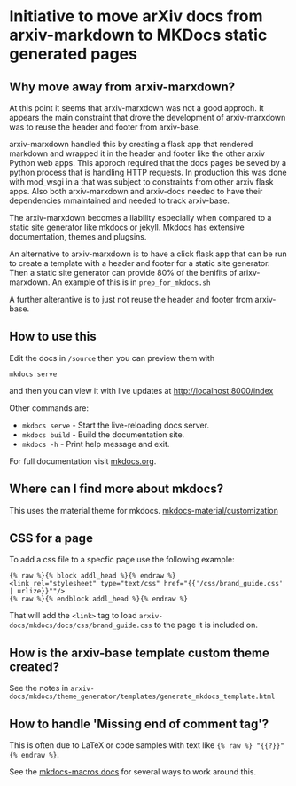 # Initiative to move arXiv docs from arxiv-markdown to MKDocs static generated pages

## Why move away from arxiv-marxdown?
At this point it seems that arxiv-marxdown was not a good approch. It
appears the main constraint that drove the development of
arxiv-marxdown was to reuse the header and footer from arxiv-base.

arxiv-marxdown handled this by creating a flask app that rendered
markdown and wrapped it in the header and footer like the other arxiv
Python web apps. This approch required that the docs pages be seved by
a python process that is handling HTTP requests. In production this
was done with mod_wsgi in a that was subject to constraints from other
arxiv flask apps. Also both arxiv-marxdown and arxiv-docs needed to
have their dependencies mmaintained and needed to track arxiv-base. 

The arxiv-marxdown becomes a liability especially when compared to a
static site generator like mkdocs or jekyll. Mkdocs has extensive
documentation, themes and plugsins.

An alternative to arxiv-marxdown is to have a click flask app that can
be run to create a template with a header and footer for a static site
generator. Then a static site generator can provide 80% of the
benifits of arixv-marxdown. An example of this is in
`prep_for_mkdocs.sh`

A further alterantive is to just not reuse the header and footer from
arxiv-base.

## How to use this
Edit the docs in `/source`  then you can preview them with 

    mkdocs serve
    
and then you can view it with live updates at [http://localhost:8000/index](http://localhost:8000/index)

Other commands are:

* `mkdocs serve` - Start the live-reloading docs server.
* `mkdocs build` - Build the documentation site.
* `mkdocs -h` - Print help message and exit.

For full documentation visit [mkdocs.org](https://www.mkdocs.org).

## Where can I find more about mkdocs?
This uses the material theme for mkdocs. [mkdocs-material/customization](https://squidfunk.github.io/mkdocs-material/customization/)
## CSS for a page
To add a css file to a specfic page use the following example:

    {% raw %}{% block addl_head %}{% endraw %}
    <link rel="stylesheet" type="text/css" href="{{'/css/brand_guide.css' | urlize}}""/>
    {% raw %}{% endblock addl_head %}{% endraw %}

That will add the `<link>` tag to load
`arxiv-docs/mkdocs/docs/css/brand_guide.css` to the page it is
included on.

## How is the arxiv-base template custom theme created?
See the notes in `arxiv-docs/mkdocs/theme_generator/templates/generate_mkdocs_template.html`

## How to handle 'Missing end of comment tag'?
This is often due to LaTeX or code samples with text like `{% raw %} "{{?}}" {% endraw %}`.

See the [mkdocs-macros docs](https://mkdocs-macros-plugin.readthedocs.io/en/latest/advanced/#code-blocks-containing-similar-languages) for several ways to work around this.

